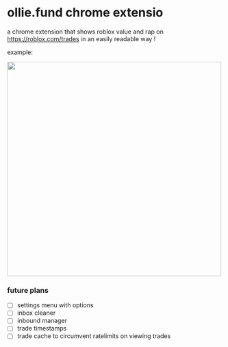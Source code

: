 # ollie.fund chrome extensio
a chrome extension that shows roblox value and rap on https://roblox.com/trades in an easily readable way !

example:

<img src="https://media.discordapp.net/attachments/975542817881473084/975542972626141194/unknown.png" height="500px">

### future plans
- [ ] settings menu with options
- [ ] inbox cleaner
- [ ] inbound manager
- [ ] trade timestamps
- [ ] trade cache to circumvent ratelimits on viewing trades
